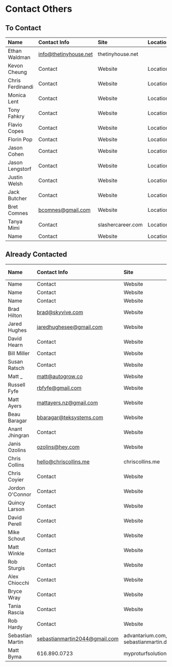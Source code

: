 # Contact Others

## To Contact

| Name             | Contact Info          | Site              | Location |
| :--------------- | :-------------------- | :---------------- | :------- |
| Ethan Waldman    | info@thetinyhouse.net | thetinyhouse.net  |          |
| Kevon Cheung     | Contact               | Website           | Location |
| Chris Ferdinandi | Contact               | Website           | Location |
| Monica Lent      | Contact               | Website           | Location |
| Tony Fahkry      | Contact               | Website           | Location |
| Flavio Copes     | Contact               | Website           | Location |
| Florin Pop       | Contact               | Website           | Location |
| Jason Cohen      | Contact               | Website           | Location |
| Jason Lengstorf  | Contact               | Website           | Location |
| Justin Welsh     | Contact               | Website           | Location |
| Jack Butcher     | Contact               | Website           | Location |
| Bret Comnes      | bcomnes@gmail.com     | Website           | Location |
| Tanya Mimi       | Contact               | slashercareer.com | Location |
| Name             | Contact               | Website           | Location |

## Already Contacted

| Name | Contact Info | Site | Location | Last Contacted |
| :-- | :-- | :-- | :-- | --: |
| Name | Contact | Website | Location | Date |
| Name | Contact | Website | Location | Date |
| Name | Contact | Website | Location | Date |
| Brad Hilton | brad@skyvive.com | Website | Location | Salt Lake City, Utah |
| Jared Hughes | jaredhughesee@gmail.com | Website | Location | Date |
| David Hearn | Contact | Website | Location | Date |
| Bill Miller | Contact | Website | Location | Date |
| Susan Ratsch | Contact | Website | Location | Date |
| Matt \_ | matt@autogrow.co | Website | Location | Date |
| Russell Fyfe | rbfyfe@gmail.com | Website | Location | Date |
| Matt Ayers | mattayers.nz@gmail.com | Website | Location | Date |
| Beau Baragar | bbaragar@teksystems.com | Website | Location | Date |
| Anant Jhingran | Contact | Website | Location | Date |
| Janis Ozolins | ozolins@hey.com | Website | Location | Date |
| Chris Collins | hello@chriscollins.me | chriscollins.me | Location | 02-08-2021 |
| Chris Coyier | Contact | Website | Location | Date |
| Jordon O'Connor | Contact | Website | Location | Date |
| Quincy Larson | Contact | Website | Location | Date |
| David Perell | Contact | Website | Location | Date |
| Mike Schout | Contact | Website | Location | Date |
| Matt Winkle | Contact | Website | Location | Date |
| Rob Sturgis | Contact | Website | Location | Date |
| Alex Chiocchi | Contact | Website | Location | Date |
| Bryce Wray | Contact | Website | Location | Date |
| Tania Rascia | Contact | Website | Location | Date |
| Rob Hardy | Contact | Website | Location | Date |
| Sebastian Martin | sebastianmartin2044@gmail.com | advantarium.com, sebastianmartin.dev | Munich, Germany | 02-23-2021 |
| Matt Byma | 616.890.0723 | myproturfsolutions.com | Walker, Michigan | 02-23-2021 |
